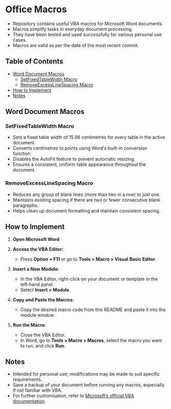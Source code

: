 # Office Macros

- Repository contains useful VBA macros for Microsoft Word documents.
- Macros simplify tasks in everyday document processing.
- They have been tested and used successfully for various personal use cases.
- Macros are valid as per the date of the most recent commit.

## Table of Contents
- [Word Document Macros](#word-document-macros)
  - [SetFixedTableWidth Macro](#setfixedtablewidth-macro)
  - [RemoveExcessLineSpacing Macro](#removeexcesslinespacing-macro)
- [How to Implement](#how-to-implement)
- [Notes](#notes)

## Word Document Macros

### SetFixedTableWidth Macro
- Sets a fixed table width of 15.98 centimetres for every table in the active document.
- Converts centimetres to points using Word's built-in conversion function.
- Disables the AutoFit feature to prevent automatic resizing.
- Ensures a consistent, uniform table appearance throughout the document.

### RemoveExcessLineSpacing Macro
- Reduces any group of blank lines (more than two in a row) to just one.
- Maintains existing spacing if there are two or fewer consecutive blank paragraphs.
- Helps clean up document formatting and maintain consistent spacing.

## How to Implement

1. **Open Microsoft Word**

2. **Access the VBA Editor:**
   - Press **Option + F11** or go to **Tools > Macro > Visual Basic Editor**.

3. **Insert a New Module:**
   - In the VBA Editor, right-click on your document or template in the left-hand panel.
   - Select **Insert > Module**.

4. **Copy and Paste the Macros:**
   - Copy the desired macro code from this README and paste it into the module window.

5. **Run the Macro:**
   - Close the VBA Editor.
   - In Word, go to **Tools > Macro > Macros**, select the macro you want to run, and click **Run**.

## Notes

- Intended for personal use; modifications may be made to suit specific requirements.
- Save a backup of your document before running any macros, especially if not familiar with VBA.
- For further customisation, refer to [Microsoft’s official VBA documentation](https://learn.microsoft.com/en-us/office/vba/library-reference/concepts/getting-started-with-vba-in-office?).
